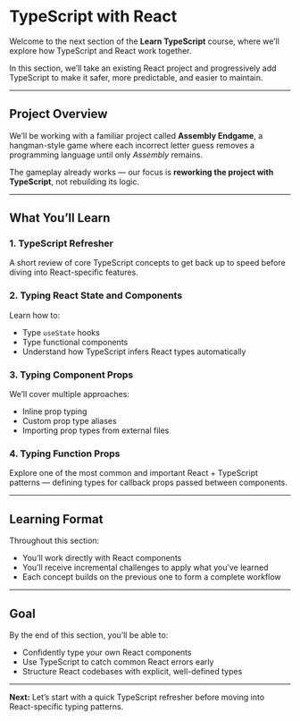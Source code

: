 # TypeScript with React

Welcome to the next section of the **Learn TypeScript** course, where we’ll explore how TypeScript and React work together.

In this section, we’ll take an existing React project and progressively add TypeScript to make it safer, more predictable, and easier to maintain.

---

## Project Overview

We’ll be working with a familiar project called **Assembly Endgame**, a hangman-style game where each incorrect letter guess removes a programming language until only *Assembly* remains.

The gameplay already works — our focus is **reworking the project with TypeScript**, not rebuilding its logic.

---

## What You’ll Learn

### 1. TypeScript Refresher
A short review of core TypeScript concepts to get back up to speed before diving into React-specific features.

### 2. Typing React State and Components
Learn how to:
- Type `useState` hooks
- Type functional components
- Understand how TypeScript infers React types automatically

### 3. Typing Component Props
We’ll cover multiple approaches:
- Inline prop typing
- Custom prop type aliases
- Importing prop types from external files

### 4. Typing Function Props
Explore one of the most common and important React + TypeScript patterns — defining types for callback props passed between components.

---

## Learning Format

Throughout this section:
- You’ll work directly with React components
- You’ll receive incremental challenges to apply what you’ve learned
- Each concept builds on the previous one to form a complete workflow

---

## Goal

By the end of this section, you’ll be able to:
- Confidently type your own React components
- Use TypeScript to catch common React errors early
- Structure React codebases with explicit, well-defined types

---

**Next:** Let’s start with a quick TypeScript refresher before moving into React-specific typing patterns.
